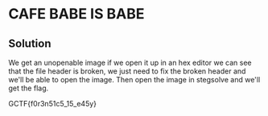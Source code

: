 # CAFE BABE IS BABE

## Solution

We get an unopenable image if we open it up in an hex editor we can see that the file header is broken, we just need to fix the broken header and we'll be able to open the image. Then open the image in stegsolve and we'll get the flag.

GCTF{f0r3n51c5\_15_e45y}